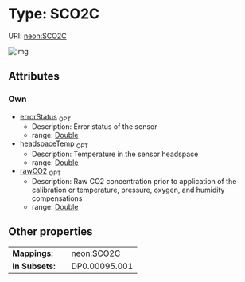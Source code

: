 
# Type: SCO2C




URI: [neon:SCO2C](https://data.neonscience.org/SCO2C)


![img](http://yuml.me/diagram/nofunky;dir:TB/class/[SCO2C&#124;rawCO2:double%20%3F;headspaceTemp:double%20%3F;errorStatus:double%20%3F])

## Attributes


### Own

 * [errorStatus](errorStatus.md)  <sub>OPT</sub>
    * Description: Error status of the sensor
    * range: [Double](types/Double.md)
 * [headspaceTemp](headspaceTemp.md)  <sub>OPT</sub>
    * Description: Temperature in the sensor headspace
    * range: [Double](types/Double.md)
 * [rawCO2](rawCO2.md)  <sub>OPT</sub>
    * Description: Raw CO2 concentration prior to application of the calibration or temperature, pressure, oxygen, and humidity compensations
    * range: [Double](types/Double.md)

## Other properties

|  |  |  |
| --- | --- | --- |
| **Mappings:** | | neon:SCO2C |
| **In Subsets:** | | DP0.00095.001 |

